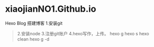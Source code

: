 # xiaojianNO1.Github.io
Hexo Blog
搭建博客
 1.安装git
> 2.安装node
> 3.注册git账户
> 4.hexo写作，上传。
> hexo g
> hexo s
> hexo clean
> hexo g -d

